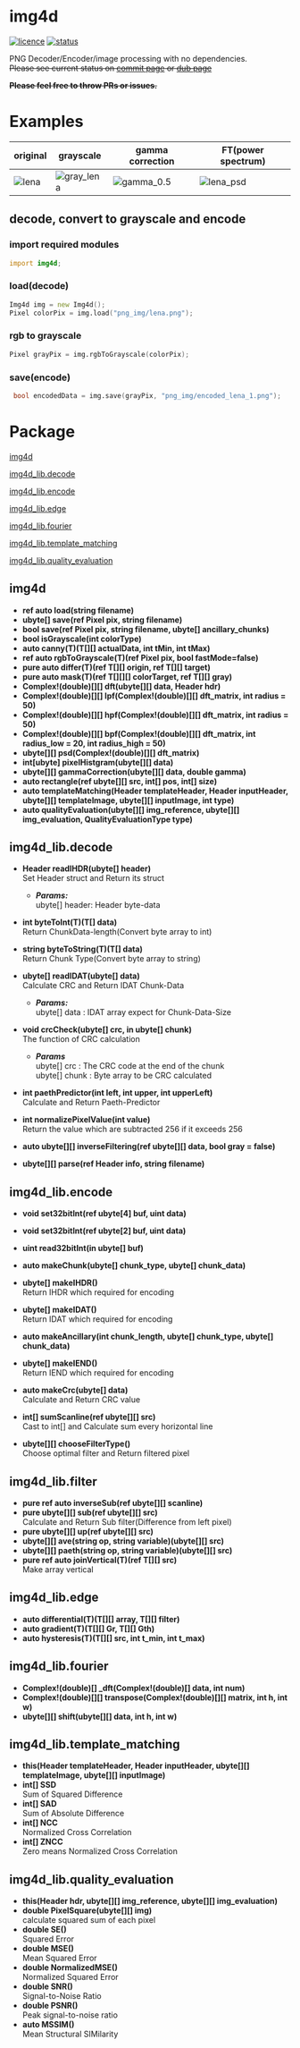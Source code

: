 # img4d  
[![licence](https://img.shields.io/github/license/DYGV/img4d.svg)](https://img.shields.io/github/license/DYGV/img4d.svg) 
[![status](https://travis-ci.org/DYGV/img4d.svg?branch=master)](https://travis-ci.org/DYGV/img4d) 

PNG Decoder/Encoder/image processing with no dependencies.  
~~Please see current status on [commit page](https://github.com/DYGV/img4d/commits/master) or [dub page](https://code.dlang.org/packages/img4d)~~

**~~Please feel free to throw PRs or issues.~~**  

# Examples  
|original|grayscale|gamma correction|FT(power spectrum)|
|---|---|---|---|
|![lena](https://user-images.githubusercontent.com/8480644/65213958-208c2e80-dae3-11e9-9bb4-fc5b7b2618f3.png)|![gray_lena](https://user-images.githubusercontent.com/8480644/65214007-4285b100-dae3-11e9-95b8-d5863a2c0369.png)|![gamma_0.5](https://user-images.githubusercontent.com/8480644/65214075-7eb91180-dae3-11e9-950f-3d48cef34447.png)|![lena_psd](https://user-images.githubusercontent.com/8480644/65214083-8aa4d380-dae3-11e9-9fe8-b51dd6c7a582.png)|
## decode, convert to grayscale and encode
### import required modules
```D
import img4d;
```
### load(decode)
```D
Img4d img = new Img4d();
Pixel colorPix = img.load("png_img/lena.png");
```
### rgb to grayscale
```D
Pixel grayPix = img.rgbToGrayscale(colorPix);
```
### 
### save(encode)
```D
 bool encodedData = img.save(grayPix, "png_img/encoded_lena_1.png");
```    
# Package  
 [img4d](https://github.com/DYGV/img4d/blob/master/README.md#img4d)  
 
 [img4d_lib.decode](https://github.com/DYGV/img4d/blob/master/README.md#img4d_libdecode)  
 
 [img4d_lib.encode](https://github.com/DYGV/img4d/blob/master/README.md#img4d_libencode)  
  
 [img4d_lib.edge](https://github.com/DYGV/img4d/blob/master/README.md#img4d_libedge)  
 
 [img4d_lib.fourier](https://github.com/DYGV/img4d/blob/master/README.md#img4d_libfourier) 
 
 [img4d_lib.template_matching](https://github.com/DYGV/img4d/blob/master/README.md#img4d_libtemplate_matching) 
   
[img4d_lib.quality_evaluation](https://github.com/DYGV/img4d/blob/master/README.md#img4d_libquality_evaluation) 
   
## img4d
-  **ref auto load(string filename)**  
-  **ubyte[] save(ref Pixel pix, string filename)**  
-  **bool save(ref Pixel pix, string filename, ubyte[] ancillary_chunks)** 
-  **bool isGrayscale(int colorType)**
-  **auto canny(T)(T[][] actualData, int tMin, int tMax)**  
-  **ref auto rgbToGrayscale(T)(ref Pixel pix, bool fastMode=false)**  
-  **pure auto differ(T)(ref T[][] origin, ref T[][] target)**  
-  **pure auto mask(T)(ref T[][][] colorTarget, ref T[][] gray)**  
-  **Complex!(double)[][] dft(ubyte[][] data, Header hdr)** 
-  **Complex!(double)[][] lpf(Complex!(double)[][] dft_matrix, int radius = 50)** 
-  **Complex!(double)[][] hpf(Complex!(double)[][] dft_matrix, int radius = 50)** 
-  **Complex!(double)[][] bpf(Complex!(double)[][] dft_matrix, int radius_low = 20, int radius_high = 50)** 
-  **ubyte[][] psd(Complex!(double)[][] dft_matrix)** 
-  **int[ubyte] pixelHistgram(ubyte[][] data)** 
-  **ubyte[][] gammaCorrection(ubyte[][] data, double gamma)** 
-  **auto rectangle(ref ubyte[][] src, int[] pos, int[] size)** 
-  **auto templateMatching(Header templateHeader, Header inputHeader, ubyte[][] templateImage, ubyte[][] inputImage, int type)** 
-  **auto qualityEvaluation(ubyte[][] img_reference, ubyte[][] img_evaluation, QualityEvaluationType type)**  
  
## img4d_lib.decode  
-  **Header readIHDR(ubyte[] header)**  
Set Header struct and Return its struct  
   - ***Params:***  
ubyte[] header: Header byte-data  
  
- **int byteToInt(T)(T[] data)**  
Return ChunkData-length(Convert byte array to int)   
  
- **string byteToString(T)(T[] data)**  
Return Chunk Type(Convert byte array to string)   
  
- **ubyte[] readIDAT(ubyte[] data)**  
Calculate CRC and Return IDAT Chunk-Data  
   - ***Params:***  
ubyte[] data : IDAT array expect for Chunk-Data-Size  
  
- **void crcCheck(ubyte[] crc, in ubyte[] chunk)**  
The function of CRC calculation  
  - ***Params***  
ubyte[] crc : The CRC code at the end of the chunk  
ubyte[] chunk : Byte array to be CRC calculated  
  
- **int paethPredictor(int left, int upper, int upperLeft)**  
Calculate and Return Paeth-Predictor  
- **int normalizePixelValue(int value)**  
Return the value which are subtracted 256 if it exceeds 256  
- **auto ubyte[][] inverseFiltering(ref ubyte[][] data, bool gray = false)**  
- **ubyte[][] parse(ref Header info, string filename)**  
## img4d_lib.encode  

-  **void set32bitInt(ref ubyte[4] buf, uint data)** 
-  **void set32bitInt(ref ubyte[2] buf, uint data)** 
-  **uint read32bitInt(in ubyte[] buf)** 
-  **auto makeChunk(ubyte[] chunk_type, ubyte[] chunk_data)**
-  **ubyte[] makeIHDR()**  
Return IHDR which required for encoding  
- **ubyte[] makeIDAT()**  
Return IDAT which required for encoding  
- **auto makeAncillary(int chunk_length, ubyte[] chunk_type, ubyte[] chunk_data)**  
- **ubyte[] makeIEND()**  
Return IEND which required for encoding  
- **auto makeCrc(ubyte[] data)**  
Calculate and Return CRC value  

- **int[] sumScanline(ref ubyte[][] src)**  
Cast to int[] and Calculate sum every horizontal line  
- **ubyte[][] chooseFilterType()**  
Choose optimal filter and Return filtered pixel

## img4d_lib.filter  
- **pure ref auto inverseSub(ref ubyte[][] scanline)**  
- **pure ubyte[][] sub(ref ubyte[][] src)**  
Calculate and Return Sub filter(Difference from left pixel)
- **pure ubyte[][] up(ref ubyte[][] src)**  
- **ubyte[][] ave(string op, string variable)(ubyte[][] src)**  
- **ubyte[][] paeth(string op, string variable)(ubyte[][] src)**  
- **pure ref auto joinVertical(T)(ref T[][] src)**  
Make array vertical
   
## img4d_lib.edge  
- **auto differential(T)(T[][] array, T[][] filter)**  
- **auto gradient(T)(T[][] Gr, T[][] Gth)**  
- **auto hysteresis(T)(T[][] src, int t_min, int t_max)**  
 
## img4d_lib.fourier  
-  **Complex!(double)[] _dft(Complex!(double)[] data, int num)**  
-  **Complex!(double)[][] transpose(Complex!(double)[][] matrix, int h, int w)** 
-  **ubyte[][] shift(ubyte[][] data, int h, int w)**  
 
## img4d_lib.template_matching
-  **this(Header templateHeader, Header inputHeader, ubyte[][] templateImage, ubyte[][] inputImage)**  
-  **int[] SSD**  
Sum of Squared Difference
-  **int[] SAD**  
Sum of Absolute Difference
-  **int[] NCC**  
Normalized Cross Correlation
-  **int[] ZNCC**  
Zero means Normalized Cross Correlation

## img4d_lib.quality_evaluation
-  **this(Header hdr, ubyte[][] img_reference, ubyte[][] img_evaluation)**  
-  **double PixelSquare(ubyte[][] img)**  
calculate squared sum of each pixel
-  **double SE()**  
Squared Error
-  **double MSE()**  
Mean Squared Error
-  **double NormalizedMSE()**  
Normalized Squared Error
-  **double SNR()**  
Signal-to-Noise Ratio
-  **double PSNR()**  
Peak signal-to-noise ratio
-  **auto MSSIM()**  
Mean Structural SIMilarity
